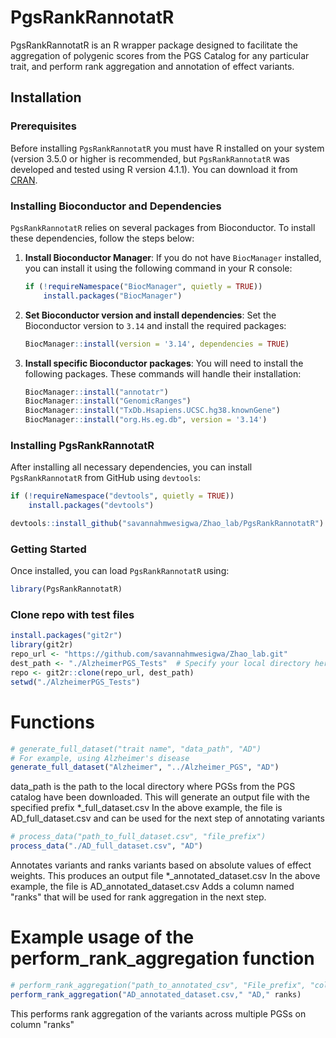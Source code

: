 # PgsRankRannotatR

PgsRankRannotatR is an R wrapper package designed to facilitate the aggregation of polygenic scores from the PGS Catalog for any particular trait, and perform rank aggregation and annotation of effect variants.

## Installation


### Prerequisites

Before installing `PgsRankRannotatR` you must have R installed on your system (version 3.5.0 or higher is recommended, but `PgsRankRannotatR` was developed and tested using R version 4.1.1). You can download it from [CRAN](https://cran.r-project.org).

### Installing Bioconductor and Dependencies

`PgsRankRannotatR` relies on several packages from Bioconductor. To install these dependencies, follow the steps below:

1. **Install Bioconductor Manager**:
   If you do not have `BiocManager` installed, you can install it using the following command in your R console:
   ```R
   if (!requireNamespace("BiocManager", quietly = TRUE))
       install.packages("BiocManager")
   ```

2. **Set Bioconductor version and install dependencies**:
   Set the Bioconductor version to `3.14` and install the required packages:
   ```R
   BiocManager::install(version = '3.14', dependencies = TRUE)
   ```

3. **Install specific Bioconductor packages**:
   You will need to install the following packages. These commands will handle their installation:
   ```R
   BiocManager::install("annotatr")
   BiocManager::install("GenomicRanges")
   BiocManager::install("TxDb.Hsapiens.UCSC.hg38.knownGene")
   BiocManager::install("org.Hs.eg.db", version = '3.14')
   ```

### Installing PgsRankRannotatR

After installing all necessary dependencies, you can install `PgsRankRannotatR` from GitHub using `devtools`:

```R
if (!requireNamespace("devtools", quietly = TRUE))
    install.packages("devtools")

devtools::install_github("savannahmwesigwa/Zhao_lab/PgsRankRannotatR")
```

### Getting Started

Once installed, you can load `PgsRankRannotatR` using:

```R
library(PgsRankRannotatR)
```

### Clone repo with test files
```R
install.packages("git2r")
library(git2r)
repo_url <- "https://github.com/savannahmwesigwa/Zhao_lab.git"
dest_path <- "./AlzheimerPGS_Tests"  # Specify your local directory here
repo <- git2r::clone(repo_url, dest_path)
setwd("./AlzheimerPGS_Tests")
```

# Functions
```R
# generate_full_dataset("trait name", "data_path", "AD")
# For example, using Alzheimer's disease
generate_full_dataset("Alzheimer", "../Alzheimer_PGS", "AD")
```
data_path is the path to the local directory where PGSs from the PGS catalog have been downloaded.
This will generate an output file with the specified prefix *_full_dataset.csv
In the above example, the file is AD_full_dataset.csv and can be used for the next step of annotating variants
```R
# process_data("path_to_full_dataset.csv", "file_prefix")
process_data("./AD_full_dataset.csv", "AD")
```
Annotates variants and ranks variants based on absolute values of effect weights.
This produces an output file *_annotated_dataset.csv
In the above example, the file is AD_annotated_dataset.csv
Adds a column named "ranks" that will be used for rank aggregation in the next step.
# Example usage of the perform_rank_aggregation function
```R
# perform_rank_aggregation("path_to_annotated_csv", "File_prefix", "column_to_rank")
perform_rank_aggregation("AD_annotated_dataset.csv," "AD," ranks)

```
This performs rank aggregation of the variants across multiple PGSs on column "ranks"
